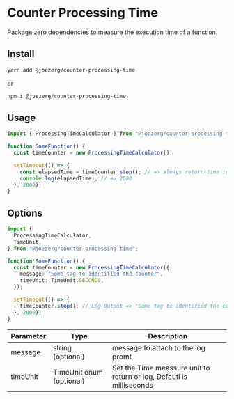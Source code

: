 # Counter Processing Time

Package zero dependencies to measure the execution time of a function.

## Install

```bash
yarn add @joezerg/counter-processing-time
```

or

```bash
npm i @joezerg/counter-processing-time
```

## Usage

```typescript
import { ProcessingTimeCalculator } from "@joezerg/counter-processing-time";

function SomeFunction() {
  const timeCounter = new ProcessingTimeCalculator();

  setTimeout(() => {
    const elapsedTime = timeCounter.stop(); // => always return time in milliseconds or seconds
    console.log(elapsedTime); // => 2000
  }, 2000);
}
```

## Options

```typescript
import {
  ProcessingTimeCalculator,
  TimeUnit,
} from "@joezerg/counter-processing-time";

function SomeFunction() {
  const timeCounter = new ProcessingTimeCalculator({
    message: "Some tag to identified the counter",
    timeUnit: TimeUnit.SECONDS,
  });

  setTimeout(() => {
    timeCounter.stop(); // Log Output => "Some tag to identified the counter | 2 seconds"
  }, 2000);
}
```

| Parameter | Type                     | Description                                                          |
| --------- | ------------------------ | -------------------------------------------------------------------- |
| message   | string (optional)        | message to attach to the log promt                                   |
| timeUnit  | TimeUnit enum (optional) | Set the Time meassure unit to return or log, Defautl is milliseconds |
